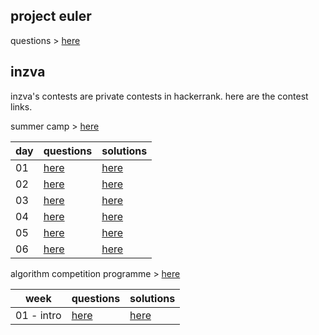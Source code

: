 ## project euler

questions > [here](https://www.hackerrank.com/contests/projecteuler)

## inzva

inzva's contests are private contests in hackerrank. here are the contest links.

summer camp  > [here](https://inzva.com/algorithmic-competition-summer-camp-2018-report)
 
 
| day| questions | solutions |
|--|--|--|
| 01 | [here](https://www.hackerrank.com/contests/inzva-acsc-foundation-1) | [here](inzva/summer%20camp/01) |
| 02 | [here](https://www.hackerrank.com/contests/inzva-acsc-foundation-2) | [here](inzva/summer%20camp/02) |
| 03 | [here](https://www.hackerrank.com/contests/inzva-acsc-foundation-3) | [here](inzva/summer%20camp/03) |
| 04 | [here](https://www.hackerrank.com/contests/inzva-acsc-foundation-4) | [here](inzva/summer%20camp/04) |
| 05 | [here](https://www.hackerrank.com/contests/inzva-acsc-foundation-5) | [here](inzva/summer%20camp/05) |
| 06 | [here](https://www.hackerrank.com/contests/inzva-acsc-foundation-6) | [here](inzva/summer%20camp/06) |


algorithm competition programme > [here](https://inzva.com/algorithm-competition-programme-20182019)

| week| questions | solutions |
|--|--|--|
| 01 - intro | [here](https://www.hackerrank.com/contests/inzva-01-intro-online-2018) | [here](inzva/algorithm%20competition%20programme/01) |
